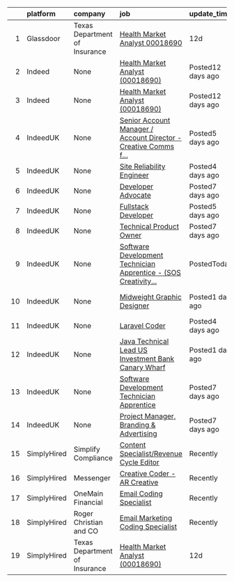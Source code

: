 

|    | platform    | company                       | job                                                                                                                                                                                                                                                                                               | update_time       | location                           |
|---:|:------------|:------------------------------|:--------------------------------------------------------------------------------------------------------------------------------------------------------------------------------------------------------------------------------------------------------------------------------------------------|:------------------|:-----------------------------------|
|  1 | Glassdoor   | Texas Department of Insurance | [Health Market Analyst  00018690 ](https://www.glassdoor.com/partner/jobListing.htm?pos=101&ao=1136043&s=58&guid=0000017e4d11db0ca106939e305badd9&src=GD_JOB_AD&t=SR&vt=w&cs=1_ec9d86a4&cb=1641970523061&jobListingId=1007534908905&jrtk=3-0-1fp6h3mqou41u801-1fp6h3mr3hihm800-aceeaece9964f752-) | 12d               | Austin, TX                         |
|  2 | Indeed      | None                          | [Health Market Analyst (00018690)](https://www.indeed.com/company/TEXAS-DEPARTMENT-OF-INSURANCE/jobs/Health-Market-Analyst-aceeaece9964f752?fccid=6811ba59bc58fae5&vjs=3)                                                                                                                         | Posted12 days ago | Austin, TX (Downtown area)         |
|  3 | Indeed      | None                          | [Health Market Analyst (00018690)](https://www.indeed.com/company/TEXAS-DEPARTMENT-OF-INSURANCE/jobs/Health-Market-Analyst-aceeaece9964f752?fccid=6811ba59bc58fae5&vjs=3)                                                                                                                         | Posted12 days ago | Austin, TX (Downtown area)         |
|  4 | IndeedUK    | None                          | [Senior Account Manager / Account Director - Creative Comms f...](https://uk.indeed.com/rc/clk?jk=ee1e9f1b307a4162&fccid=af262cab8cc7f578&vjs=3)                                                                                                                                                  | Posted5 days ago  | London                             |
|  5 | IndeedUK    | None                          | [Site Reliability Engineer](https://uk.indeed.com/company/Concirrus/jobs/Site-Reliability-Engineer-94f63ece213d53b7?fccid=e2a1c47d5f00ecf1&vjs=3)                                                                                                                                                 | Posted4 days ago  | London EC2M                        |
|  6 | IndeedUK    | None                          | [Developer Advocate](https://uk.indeed.com/company/Solace-Corporation/jobs/Developer-Advocate-c007aa5f9fd95ffa?fccid=ab1c82b8fc724aa5&vjs=3)                                                                                                                                                      | Posted7 days ago  | London EC2A                        |
|  7 | IndeedUK    | None                          | [Fullstack Developer](https://uk.indeed.com/company/DMG/jobs/Fullstack-Developer-33a12d5b28e432e2?fccid=13ccb7adcff60e97&vjs=3)                                                                                                                                                                   | Posted5 days ago  | Remote                             |
|  8 | IndeedUK    | None                          | [Technical Product Owner](https://uk.indeed.com/rc/clk?jk=4fea4511a9048654&fccid=b721d291fa561ca0&vjs=3)                                                                                                                                                                                          | Posted7 days ago  | Tonbridge                          |
|  9 | IndeedUK    | None                          | [Software Development Technician Apprentice - (SOS Creativity...](https://uk.indeed.com/company/Estio-Training/jobs/Software-Development-Technician-Apprentice-50807b9e42755705?fccid=a61c3e559c20a102&vjs=3)                                                                                     | PostedToday       | Bolton BL1 2HB                     |
| 10 | IndeedUK    | None                          | [Midweight Graphic Designer](https://uk.indeed.com/company/Web-Pro/jobs/Midweight-Graphic-Designer-902c0a7aa0446762?fccid=a67b81ee2766c203&vjs=3)                                                                                                                                                 | Posted1 day ago   | Edgware HA8 7AR•Temporarily Remote |
| 11 | IndeedUK    | None                          | [Laravel Coder](https://uk.indeed.com/rc/clk?jk=8634aa8c36d806bb&fccid=427ac849c11061d0&vjs=3)                                                                                                                                                                                                    | Posted4 days ago  | Isleworth                          |
| 12 | IndeedUK    | None                          | [Java Technical Lead US Investment Bank Canary Wharf](https://uk.indeed.com/rc/clk?jk=7339163eb28c924c&fccid=a089b84e7894d971&vjs=3)                                                                                                                                                              | Posted1 day ago   | London                             |
| 13 | IndeedUK    | None                          | [Software Development Technician Apprentice](https://uk.indeed.com/rc/clk?jk=d447fdd2c5abc477&fccid=43b90480b152b397&vjs=3)                                                                                                                                                                       | Posted7 days ago  | Bolton                             |
| 14 | IndeedUK    | None                          | [Project Manager, Branding & Advertising](https://uk.indeed.com/rc/clk?jk=e501f13aa08740d9&fccid=c539aa5040f36b67&vjs=3)                                                                                                                                                                          | Posted7 days ago  | London SE1 0EB                     |
| 15 | SimplyHired | Simplify Compliance           | [Content Specialist/Revenue Cycle Editor](https://www.simplyhired.com/job/acVfD9f6fgApMSqewpq25PCyn-XHSUPl9UNP9oruU3juOpeBnrhqLQ?q=creative+coder)                                                                                                                                                | Recently          | Remote                             |
| 16 | SimplyHired | Messenger                     | [Creative Coder - AR Creative](https://www.simplyhired.com/job/C5nYPxq6w1zVGRDLoM25hVZpVPnSYPnACG5Z0WuN_ZbElzIQEro0ow?q=creative+coder)                                                                                                                                                           | Recently          | Menlo Park, CA                     |
| 17 | SimplyHired | OneMain Financial             | [Email Coding Specialist](https://www.simplyhired.com/job/xrdRI16kw_dAP3dSimMxIbro2fUzDIe3zK5W4fU2wyLrUvF-mlwdiw?q=creative+coder)                                                                                                                                                                | Recently          | Baltimore, MD                      |
| 18 | SimplyHired | Roger Christian and CO        | [Email Marketing Coding Specialist](https://www.simplyhired.com/job/7LWQf26jL_vw9ErooodO1UuI-M4cutNtyzCP9RC9Gi25LRvYtVVhUw?q=creative+coder)                                                                                                                                                      | Recently          | San Antonio, TX                    |
| 19 | SimplyHired | Texas Department of Insurance | [Health Market Analyst (00018690)](https://www.simplyhired.com/job/IG6G4hRL2GZhjeFdrvqSzQNoG5TbMAFgZgfaHJKECWP_-HtLySXuZw?q=creative+coder)                                                                                                                                                       | 12d               | Austin, TX                         |